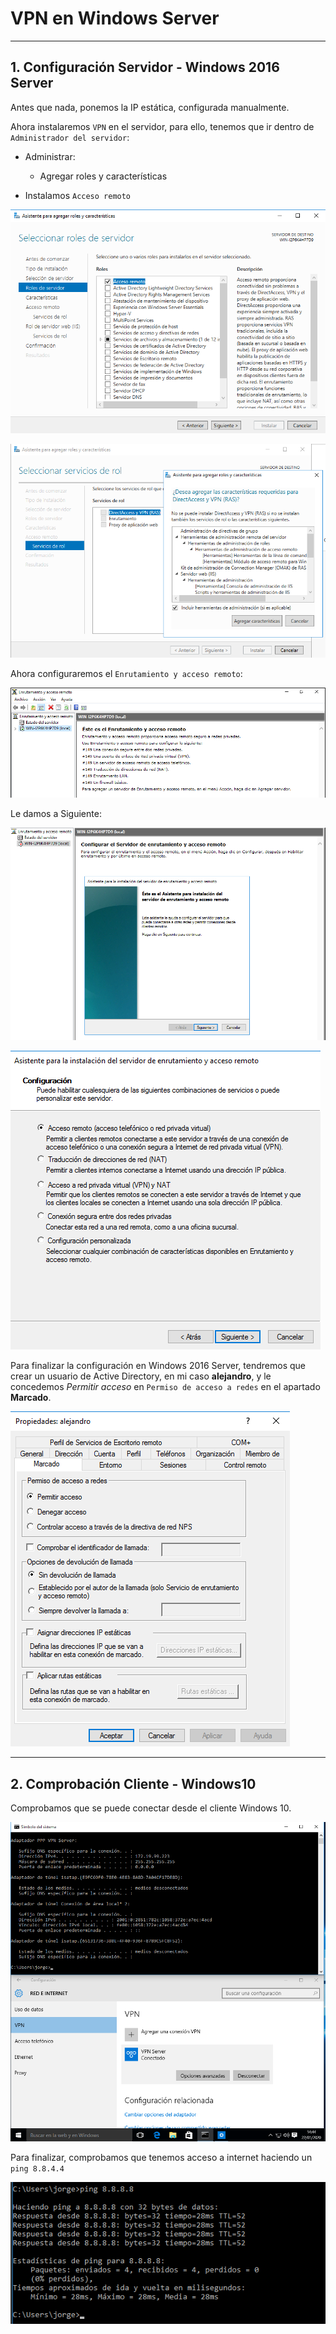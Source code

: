 
# VPN en Windows Server

---

## 1. Configuración Servidor - Windows 2016 Server

Antes que nada, ponemos la IP estática, configurada manualmente.

Ahora instalaremos `VPN` en el servidor, para ello, tenemos que ir dentro de `Administrador del servidor`:
* Administrar:
  * Agregar roles y características

* Instalamos `Acceso remoto`

![](./images/cliente-1-access.png)

![](./images/cliente-2-direct-access.png)

Ahora configuraremos el `Enrutamiento y acceso remoto`:

![](./images/enrutamiento.png)

Le damos a Siguiente:

![](./images/cliente-3-enrutamiento.png)

![](./images/cliente-4-acceso-remoto.png)

Para finalizar la configuración en Windows 2016 Server, tendremos que crear un usuario de Active Directory, en mi caso **alejandro**, y le concedemos *Permitir acceso* en `Permiso de acceso a redes` en el apartado **Marcado**.

![](./images/usuario-alejandro.png)

---

## 2. Comprobación Cliente - Windows10

Comprobamos que se puede conectar desde el cliente Windows 10.

![](./images/vpn-correcto.png)

Para finalizar, comprobamos que tenemos acceso a internet haciendo un `ping 8.8.4.4`

![](./images/internet.png)
